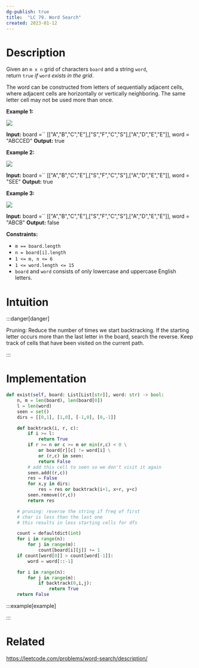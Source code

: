 ```yaml
---
dg-publish: true
title:  "LC 79. Word Search"
created: 2023-01-12
---
```



# Description
Given an `m x n` grid of characters `board` and a string `word`, return `true` _if_ `word` _exists in the grid_.

The word can be constructed from letters of sequentially adjacent cells, where adjacent cells are horizontally or vertically neighboring. The same letter cell may not be used more than once.

**Example 1:**

![](https://assets.leetcode.com/uploads/2020/11/04/word2.jpg)

**Input:** board =`` [["A","B","C","E"],["S","F","C","S"],["A","D","E","E"]], word = "ABCCED"
**Output:** true

**Example 2:**

![](https://assets.leetcode.com/uploads/2020/11/04/word-1.jpg)

**Input:** board =`` [["A","B","C","E"],["S","F","C","S"],["A","D","E","E"]], word = "SEE"
**Output:** true

**Example 3:**

![](https://assets.leetcode.com/uploads/2020/10/15/word3.jpg)

**Input:** board =`` [["A","B","C","E"],["S","F","C","S"],["A","D","E","E"]], word = "ABCB"
**Output:** false

**Constraints:**

-   `m == board.length`
-   `n = board[i].length`
-   `1 <= m, n <= 6`
-   `1 <= word.length <= 15`
-   `board` and `word` consists of only lowercase and uppercase English letters.

# Intuition

:::danger[danger] 

Pruning: Reduce the number of times we start backtracking. If the starting letter occurs more than the last letter in the board, search the reverse.
Keep track of cells that have been visited on the current path.

:::


# Implementation
```python
def exist(self, board: List[List[str]], word: str) -> bool:
	n, m = len(board), len(board[0])
	l = len(word)
	seen = set()
	dirs = [[0,1], [1,0], [-1,0], [0,-1]]

	def backtrack(i, r, c):
		if i >= l:
			return True
		if r >= n or c >= m or min(r,c) < 0 \
			or board[r][c] != word[i] \
			or (r,c) in seen:
			return False
		# add this cell to seen so we don't visit it again
		seen.add((r,c))
		res = False
		for x,y in dirs:
			res = res or backtrack(i+1, x+r, y+c)
		seen.remove((r,c))
		return res

	# pruning: reverse the string if freq of first
	# char is less than the last one
	# this results in less starting cells for dfs

	count = defaultdict(int)
	for i in range(n):
		for j in range(m):
			count[board[i][j]] += 1
	if count[word[0]] > count[word[-1]]:
		word = word[::-1]

	for i in range(n):
		for j in range(m):
			if backtrack(0,i,j):
				return True
	return False
```

:::example[example] 


:::


# Related
https://leetcode.com/problems/word-search/description/